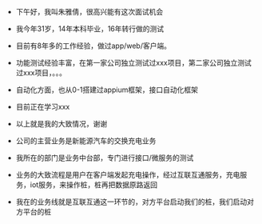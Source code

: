 - 下午好，我叫朱雅倩，很高兴能有这次面试机会
- 我今年31岁，14年本科毕业，16年转行做的测试
- 目前有8年多的工作经验，做过app/web/客户端。
- 功能测试经验丰富，在第一家公司独立测试过xxx项目，第二家公司独立测试过xxx项目，。。。
- 自动化方面，也从0-1搭建过appium框架，接口自动化框架
- 目前正在学习xxx
- 以上就是我的大致情况，谢谢

- 公司的主营业务是新能源汽车的交换充电业务
- 我所在的部门是业务中台部，专门进行接口/微服务的测试
- 业务的大致流程是用户在客户端发起充电操作，经过互联互通服务，充电服务，iot服务，来操作桩，桩再把数据原路返回
- 我在的业务线就是互联互通这一环节的，对方平台启动我们的桩，我们启动对方平台的桩